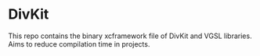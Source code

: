 # DivKit
This repo contains the binary xcframework file of DivKit and VGSL libraries. Aims to reduce compilation time in projects.
